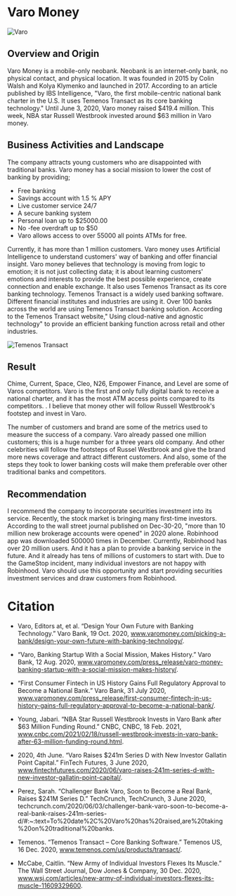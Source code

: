 # Varo Money

![Varo](https://nmgprod.s3.amazonaws.com/media/files/f1/a0/f1a0146651b2a955c7ac92ca22cb2bbd/cover_image_1581413337.png.760x400_q85_crop_upscale.png)

## Overview and Origin

Varo Money is a mobile-only neobank. Neobank is an internet-only bank, no physical contact, and physical location. It was founded in 2015 by Colin Walsh and Kolya Klymenko and launched in 2017.  According to an article published by IBS Intelligence, "Varo, the first mobile-centric national bank charter in the U.S. It uses Temenos Transact as its core banking technology." Until June 3, 2020, Varo money raised $419.4 million.  This week, NBA star Russell Westbrook invested around $63 million in Varo money. 

## Business Activities and Landscape

The company attracts young customers who are disappointed with traditional banks. Varo money has a social mission to lower the cost of banking by providing;

* Free banking
* Savings account with 1.5 % APY
* Live customer service 24/7
* A secure banking system
* Personal loan up to $25000.00
* No -fee overdraft up to $50
* Varo allows access to over 55000 all points ATMs for free.
    
Currently, it has more than 1 million customers. Varo money uses Artificial  Intelligence to understand customers' way of banking and offer financial insight. Varo money believes that technology is moving from logic to emotion; it is not just collecting data; it is about learning customers' emotions and interests to provide the best possible experience, create connection and enable exchange. It also uses Temenos Transact as its core banking technology. Temenos Transact is a widely used banking software. Different financial institutes and industries are using it. Over 100 banks across the world are using Temenos Transact banking solution. According to the Temenos Transact website," Using cloud-native and agnostic technology" to provide an efficient banking function across retail and other industries. 


![Temenos Transact](https://otap-projects.com/wp-content/uploads/2020/09/varo-and-tenemos-scaled.jpg)

## Result

Chime, Current, Space, Cleo, N26, Empower Finance, and Level are some of Varos competitors. Varo is the first and only fully digital bank to receive a national charter, and it has the most ATM access points compared to its competitors. . I believe that money other will follow Russell Westbrook's footstep and invest in Varo. 

The number of customers and brand are some of the metrics used to measure the success of a company. Varo already passed one million customers; this is a huge number for a three years old company. And other celebrities will follow the footsteps of Russel Westbrook and give the brand more news coverage and attract different customers. And also, some of the steps they took to lower banking costs will make them preferable over other traditional banks and competitors. 


## Recommendation

I recommend the company to incorporate securities investment into its service. Recently, the stock market is bringing many first-time investors. According to the wall street journal published on Dec-30-20, "more than 10 million new brokerage accounts were opened" in 2020 alone. Robinhood app was downloaded 500000 times in December. Currently, Robinhood has over 20 million users. And it has a plan to provide a banking service in the future. And it already has tens of millions of customers to start with. Due to the GameStop incident, many individual investors are not happy with Robinhood. Varo should use this opportunity and start providing securities investment services and draw customers from Robinhood.

# Citation 

* Varo, Editors at, et al. “Design Your Own Future with Banking Technology.” Varo Bank, 19 Oct. 2020, www.varomoney.com/picking-a-bank/design-your-own-future-with-banking-technology/.

* “Varo, Banking Startup With a Social Mission, Makes History.” Varo Bank, 12 Aug. 2020, www.varomoney.com/press_release/varo-money-banking-startup-with-a-social-mission-makes-history/.

* “First Consumer Fintech in US History Gains Full Regulatory Approval to Become a National Bank.” Varo Bank, 31 July 2020, www.varomoney.com/press_release/first-consumer-fintech-in-us-history-gains-full-regulatory-approval-to-become-a-national-bank/.

* Young, Jabari. “NBA Star Russell Westbrook Invests in Varo Bank after $63 Million Funding Round.” CNBC, CNBC, 18 Feb. 2021, www.cnbc.com/2021/02/18/russell-westbrook-invests-in-varo-bank-after-63-million-funding-round.html.

* 2020, 4th June. “Varo Raises $241m Series D with New Investor Gallatin Point Capital.” FinTech Futures, 3 June 2020, www.fintechfutures.com/2020/06/varo-raises-241m-series-d-with-new-investor-gallatin-point-capital/.

* Perez, Sarah. “Challenger Bank Varo, Soon to Become a Real Bank, Raises $241M Series D.” TechCrunch, TechCrunch, 3 June 2020, techcrunch.com/2020/06/03/challenger-bank-varo-soon-to-become-a-real-bank-raises-241m-series-d/#:~:text=To%20date%2C%20Varo%20has%20raised,are%20taking%20on%20traditional%20banks.

* Temenos. “Temenos Transact – Core Banking Software.” Temenos US, 16 Dec. 2020, www.temenos.com/us/products/transact/.

* McCabe, Caitlin. “New Army of Individual Investors Flexes Its Muscle.” The Wall Street Journal, Dow Jones &amp; Company, 30 Dec. 2020, www.wsj.com/articles/new-army-of-individual-investors-flexes-its-muscle-11609329600. 


